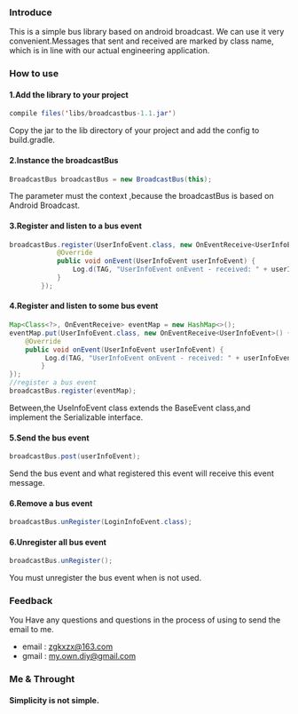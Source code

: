 ### Introduce

This is a simple bus library based on android broadcast. We can use it very convenient.Messages that sent and received are marked by class name, which is in line with our actual engineering application.

### How to use

#### 1.Add the library to your project
```java
compile files('libs/broadcastbus-1.1.jar')
```
Copy the jar to the lib directory of your project and add the config to build.gradle.

#### 2.Instance the broadcastBus
```java
BroadcastBus broadcastBus = new BroadcastBus(this);
```
The parameter must the context ,because the broadcastBus is based on Android Broadcast.
#### 3.Register and listen to a bus event
```java
broadcastBus.register(UserInfoEvent.class, new OnEventReceive<UserInfoEvent>() {
            @Override
            public void onEvent(UserInfoEvent userInfoEvent) {
                Log.d(TAG, "UserInfoEvent onEvent - received: " + userInfoEvent.toString());
            }
        });
```
#### 4.Register and listen to some bus event
```java
Map<Class<?>, OnEventReceive> eventMap = new HashMap<>();
eventMap.put(UserInfoEvent.class, new OnEventReceive<UserInfoEvent>() {
    @Override
    public void onEvent(UserInfoEvent userInfoEvent) {
         Log.d(TAG, "UserInfoEvent onEvent - received: " + userInfoEvent.toString());
        }
});
//register a bus event       
broadcastBus.register(eventMap);
```
Between,the UseInfoEvent class extends the BaseEvent class,and implement the Serializable interface.

#### 5.Send the bus event
```java
broadcastBus.post(userInfoEvent);
```
Send the bus event and what registered this event will receive this event message.

#### 6.Remove a bus event
```java
broadcastBus.unRegister(LoginInfoEvent.class);
```
#### 6.Unregister all bus event
```java
broadcastBus.unRegister();
```
You must unregister the bus event when is not used.

### Feedback

You Have any questions and questions in the process of using to send the email to me.

* email : zgkxzx@163.com
* gmail : my.own.diy@gmail.com

### Me & Throught

#### Simplicity is not simple.
